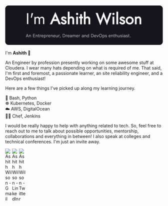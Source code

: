 <p align="center">
  <img src="./ashith-wilson-banner.png"
</p>

<p>I'm <b>Ashith 👋</b></p>
<p>
An Engineer by profession presently working on some awesome stuff at Cloudera. I wear many hats depending on what is required of me. That said, I'm first and foremost, a passionate learner, an site reliability engineer, and a DevOps enthusiast!
</p>

<p>
Here are a few things I've picked up along my learning journey.
</p>

🐍 Bash, Python<br/>
☸️ Kubernetes, Docker<br/>
☁️ AWS, DigitalOcean<br/>
👨‍🍳 Chef, Jenkins<br/>

I would be really happy to help with anything related to tech. So, feel free to reach out to me to talk about possible opportunities, mentorship, collaborations and everything in between! I also speak at colleges and technical conferences. I'm just an invite away.

<a href="mailto:ashithwilson@gmail.com">
  <img align="left" alt="Ashith Wilson - Gmail" width="22px" src="https://cdn.jsdelivr.net/npm/simple-icons@v3/icons/gmail.svg"/>
</a>
<a href="https://linkedin.com/in/ashithwilson">
  <img align="left" alt="Ashith Wilson - LinkedIn" width="22px" src="https://cdn.jsdelivr.net/npm/simple-icons@v3/icons/linkedin.svg"/>
</a>
<a href="https://twitter.com/ashithwilson">
  <img align="left" alt="Ashith Wilson - Twitter" width="22px" src="https://cdn.jsdelivr.net/npm/simple-icons@v3/icons/twitter.svg"/>
</a>
